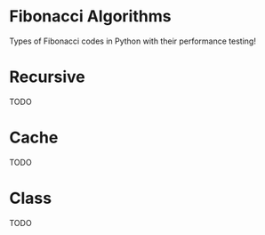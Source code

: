 # Fibonacci Algorithms
Types of Fibonacci codes in Python with their performance testing!

# Recursive
TODO

# Cache
TODO

# Class
TODO

